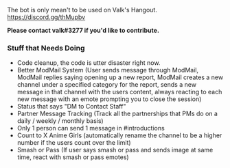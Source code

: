 The bot is only mean't to be used on Valk's Hangout. https://discord.gg/thMupbv

**Please contact valk#3277 if you'd like to contribute.**

### Stuff that Needs Doing
- Code cleanup, the code is utter disaster right now.
- Better ModMail System (User sends message through ModMail, ModMail replies saying opening up a new report, ModMail creates a new channel under a specified category for the report, sends a new message in that channel with the users content, always reacting to each new message with an emote prompting you to close the session)
- Status that says "DM to Contact Staff"
- Partner Message Tracking (Track all the partnerships that PMs do on a daily / weekly / monthly basis)
- Only 1 person can send 1 message in #introductions
- Count to X Anime Girls (automatically rename the channel to be a higher number if the users count over the limit)
- Smash or Pass (If user says smash or pass and sends image at same time, react with smash or pass emotes)
